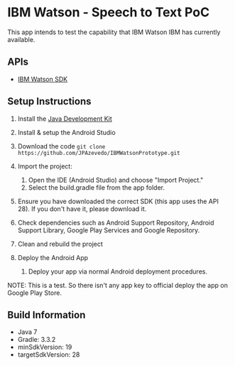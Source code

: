 # IBM Watson - Speech to Text PoC

This app intends to test the capability that IBM Watson IBM has currently available.

## APIs

- [IBM Watson SDK][1]

## Setup Instructions

1. Install the [Java Development Kit][4]

1. Install & setup the Android Studio

1. Download the code
```git clone https://github.com/JPAzevedo/IBMWatsonPrototype.git```

1. Import the project:
    1. Open the IDE (Android Studio) and choose "Import Project."
    1. Select the build.gradle file from the app folder.
		
1. Ensure you have downloaded the correct SDK (this app uses the API 28). If you don't have it, please download it.
   
1. Check dependencies such as Android Support Repository, Android Support Library, Google Play Services and Google Repository.

1. Clean and rebuild the project

1. Deploy the Android App
    1. Deploy your app via normal Android deployment procedures.

NOTE: This is a test. So there isn't any app key to official deploy the app on Google Play Store.
		
## Build Information 

- Java 7
- Gradle: 3.3.2
- minSdkVersion: 19
- targetSdkVersion: 28

[1]: https://github.com/watson-developer-cloud/android-sdk
[4]: http://www.oracle.com/technetwork/java/javase/downloads/index.html

